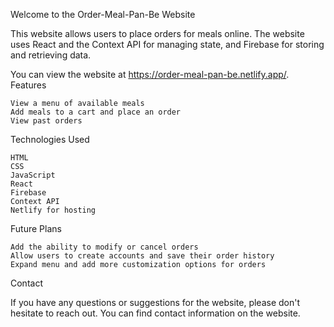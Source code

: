 Welcome to the Order-Meal-Pan-Be Website

This website allows users to place orders for meals online. The website uses React and the Context API for managing state, and Firebase for storing and retrieving data.

You can view the website at https://order-meal-pan-be.netlify.app/.
Features

    View a menu of available meals
    Add meals to a cart and place an order
    View past orders

Technologies Used

    HTML
    CSS
    JavaScript
    React
    Firebase
    Context API
    Netlify for hosting

Future Plans

    Add the ability to modify or cancel orders
    Allow users to create accounts and save their order history
    Expand menu and add more customization options for orders

Contact

If you have any questions or suggestions for the website, please don't hesitate to reach out. You can find contact information on the website.
